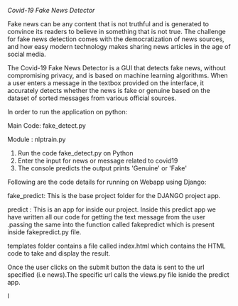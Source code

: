 *Covid-19 Fake News Detector*

Fake news can be any content that is not truthful and is generated to convince its readers to believe in something that is not true. 
The challenge for fake news detection comes with the democratization of news sources, and how easy modern technology makes sharing news 
articles in the age of social media.


The Covid-19 Fake News Detector is a GUI that detects fake news, without compromising privacy, and is based on machine learning algorithms. 
When a user enters a message in the textbox provided on the interface, it accurately detects whether the news is fake or genuine based on 
the dataset of sorted messages from various official sources.

In order to run the application on python:

Main Code: fake_detect.py

Module : nlptrain.py

1. Run the code fake_detect.py on Python
2. Enter the input for news or message related to covid19
3. The console predicts the output prints 'Genuine' or 'Fake'


Following are the code details for running on Webapp using Django:

fake_predict: This is the base project folder for the DJANGO project app.

predict : This is an app for inside our project.
Inside this predict app we have written all our code for getting the text message from the user .passing the same into the function called fakepredict which is present inside fakepredict.py file.

templates folder contains a file called index.html which contains the  HTML code to take and display the result.

Once the user clicks on the submit button the data is sent to the url specified (i.e news).The specific url calls the views.py file isnide the predict app.







I
